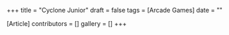 +++
title = "Cyclone Junior"
draft = false
tags = [Arcade Games]
date = ""

[Article]
contributors = []
gallery = []
+++